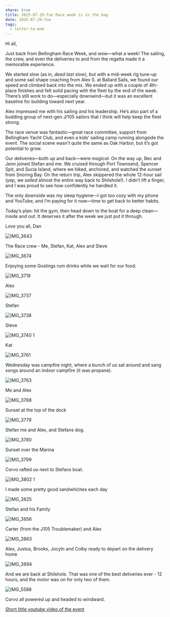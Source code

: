 ```yaml
---
share: true
title: 2025-07-29-Tue Race week is in the bag
date: 2025-07-29-Tue
tags:
  - letter-to-mom
---
```

Hi all,

Just back from Bellingham Race Week, and wow—what a week! The sailing, the crew, and even the deliveries to and from the regatta made it a memorable experience.

We started slow (as in, _dead last_ slow), but with a mid-week rig tune-up and some sail shape coaching from Alex S. at Ballard Sails, we found our speed and climbed back into the mix. We ended up with a couple of 4th-place finishes and felt solid pacing with the fleet by the end of the week. There’s still work to do—especially downwind—but it was an excellent baseline for building toward next year.

Alex impressed me with his sailing _and_ his leadership. He’s also part of a budding group of next-gen J/105 sailors that I think will help keep the fleet strong.

The race venue was fantastic—great race committee, support from Bellingham Yacht Club, and even a kids' sailing camp running alongside the event. The social scene wasn’t quite the same as Oak Harbor, but it’s got potential to grow.

Our deliveries—both up and back—were _magical_. On the way up, Bec and Jenn joined Stefan and me. We cruised through Port Townsend, Spencer Spit, and Sucia Island, where we hiked, anchored, and watched the sunset from Snoring Bay. On the return trip, Alex skippered the whole 12-hour sail (yep, we _sailed_ almost the entire way back to Shilshole!). I didn’t lift a finger, and I was proud to see how confidently he handled it.

The only downside was my sleep hygiene—I got too cozy with my phone and YouTube, and I’m paying for it now—time to get back to better habits.

Today’s plan: hit the gym, then head down to the boat for a deep clean—inside and out. It deserves it after the week we just put it through.

Love you all,
Dan

![IMG_3643](../attachments/IMG_3643.png)

The Race crew - Me, Stefan, Kat, Alex and Steve


![IMG_3674](../attachments/IMG_3674.png)

Enjoying some Goslings rum drinks while we wait for our food.

![IMG_3719](../attachments/IMG_3719.png)

Alex

![IMG_3737](../attachments/IMG_3737.png)

Stefan

![IMG_3738](../attachments/IMG_3738.png)

Steve

![IMG_3740 1](../attachments/IMG_3740%201.png)

Kat

![IMG_3761](../attachments/IMG_3761.png)

Wednesday was campfire night, where a bunch of us sat around and sang songs around an indoor campfire (it was propane). 

![IMG_3763](../attachments/IMG_3763.png)

Me and Alex

![IMG_3768](../attachments/IMG_3768.png)

Sunset at the top of the dock

![IMG_3779](../attachments/IMG_3779.png)

Stefan me and Alex, and Stefans dog.

![IMG_3780](../attachments/IMG_3780.png)

Sunset over the Marina

![IMG_3799](../attachments/IMG_3799.png)

Corvo rafted uo next to Stefans boat.

![IMG_3802 1](../attachments/IMG_3802%201.png)

I made some pretty good sandwhiches each day

![IMG_3825](../attachments/IMG_3825.png)

Stefan and his Family

![IMG_3856](../attachments/IMG_3856.png)

Carter (from the J105 Troublemaker) and Alex

![IMG_3863](../attachments/IMG_3863.png)

Alex, Justus, Brooks, Jocyln and Colby ready to depart on the delivery home

![IMG_3894](../attachments/IMG_3894.png)

And we are back at Shilshole.  That was one of the best deliveries ever - 12 hours, and the motor was on for only two of them.

![IMG_5588](../attachments/IMG_5588.png)

Corvo all powered up and headed to windward.

[Short little youtube video of the event](https://www.youtube.com/watch?v=WCOPiLQZVZc)